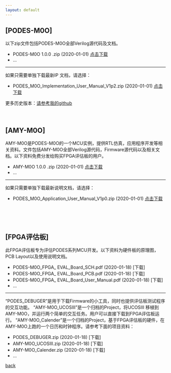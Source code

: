 ```yaml
---
layout: default
---
```


## [PODES-M0O] 
以下zip文件包括PODES-M0O全部Verilog源代码及文档。  
*   PODES-M0O 1.0.0 .zip   (2020-01-01)  [点击下载](./PODES_M0O_src.zip)
*   ...

* * *
如果只需要单独下载最新IP 文档，请选择：
*   PODES_M0O_Implementation_User_Manual_V1p2.zip  (2020-01-01)  [点击下载](./PODES_M0O_Implementation_User_Manual_V1p2.zip)

更多历史版本：[请参考我的github](https://github.com/sunyata000)
<br>
<br>
<br>
 
## [AMY-M0O] 
AMY-M0O是PODES-M0O的一个MCU实例，提供RTL仿真，应用程序开发等相关资料。文件包括AMY-M0O全部Verilog源代码，Firmware源代码以及相关文档。以下资料免费分发给购买FPGA评估板的用户。
*   AMY-M0O 1.0.0 .zip   (2020-01-01)  [点击下载](./AMY_M0O_src.zip)
*   ...

***
如果只需要单独下载最新说明文档，请选择：
*   PODES_M0O_Application_User_Manual_V1p0.zip  (2020-01-01)  [点击下载](./PODES_M0O_Application_User_Manual_V1p0.zip)  
<br>
<br>
<br>

## [FPGA评估板]
  
此FPGA评估板专为评估PODES系列MCU开发。以下资料为硬件板的原理图，PCB Layout以及使用说明文档。
*   PODES-M0O_FPGA_ EVAL_Board_SCH.pdf    (2020-01-18)  [下载] 
*   PODES-M0O_FPGA_ EVAL_Board_PCB.pdf    (2020-01-18)  [下载]
*   PODES-M0O_FPGA_ EVAL_Board_User_Manual.pdf    (2020-01-18)  [下载]
*   …

***
“PODES_DEBUGER”是用于下载Firmware的小工具，同时也提供评估板测试程序的交互功能。
“AMY-M0O_UCOSIII”是一个归档的Project，将UCOSIII 移植到AMY-M0O，并运行两个简单的交互任务。用户可以直接下载到FPGA评估板运行。
“AMY-M0O_Calender”是一个归档的Project，基于FPGA评估板的硬件，在AMY-M0O上跑的一个日历和时钟程序。请参考下面的项目资料：
*   PODES_DEBUGER.zip    (2020-01-18)  [下载]
*   AMY-M0O_UCOSIII.zip    (2020-01-18)  [下载]
*   AMY-M0O_Calender.zip    (2020-01-18)  [下载]
*   …




[back](../)
